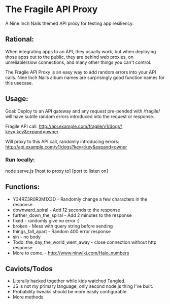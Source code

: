 # The Fragile API Proxy
A Nine Inch Nails themed API proxy for testing app resiliency.

## Rational:
When integrating apps to an API, they usually work, but when deploying those apps out to the public, they are behind web proxies, on unreliable/slow connections, and many other things you can't control.

The Fragile API Proxy is an easy way to add random errors into your API calls. Nine Inch Nails album names are surprisingly good function names for this usecase.

## Usage:
Goal: Deploy to an API gateway and any request pre-pended with /fragile/ will have subtle random errors introduced into the request or response. 

Fragile API call:
http://api.example.com/fragile/v1/dogs?key=:key&expand=owner

Will proxy to this API call, randomly introducing errors:
http://api.example.com/v1/dogs?key=:key&expand=owner


### Run locally:
node serve.js [host to proxy to] [port to listen on]

## Functions:

* Y34RZ3R0R3M1X3D - Randomly change a few characters in the response.
* downward_spiral - Add 12 seconds to the response
* further_down_the_spiral - Add 2 minutes to the response
* fixed - randomly give no error :)
* broken - Mess with query string before sending
* things_fall_apart - Random 400 error response
* sin - no body
* Todo: the_day_the_world_went_away - close connection without http response
* More to come. - http://www.ninwiki.com/Halo_numbers

## Caviots/Todos
* Literally hacked together while kids watched Tangled.
* JS is not my primary language, only second node.js thing I've built.
* Probability tweaks should be more easily configurable.
* More methods
